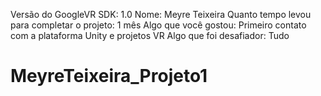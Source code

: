 Versão do GoogleVR SDK: 1.0
Nome: Meyre Teixeira
Quanto tempo levou para completar o projeto: 1 mês
Algo que você gostou: Primeiro contato com a plataforma Unity e projetos VR
Algo que foi desafiador: Tudo


# MeyreTeixeira_Projeto1
